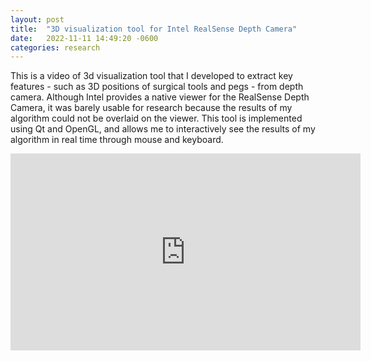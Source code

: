 ```yaml
---
layout: post
title:  "3D visualization tool for Intel RealSense Depth Camera"
date:   2022-11-11 14:49:20 -0600
categories: research
---
```


This is a video of 3d visualization tool that I developed to extract key features - such as 3D positions of surgical tools and pegs - from depth camera.
Although Intel provides a native viewer for the RealSense Depth Camera, it was barely usable for research because the results of my algorithm could not be overlaid on the viewer.
This tool is implemented using Qt and OpenGL, and allows me to interactively see the results of my algorithm in real time through mouse and keyboard.

<iframe width="560" height="315" src="https://www.youtube.com/embed/qYSltm59dsE" title="YouTube video player" frameborder="0" allow="accelerometer; autoplay; clipboard-write; encrypted-media; gyroscope; picture-in-picture" allowfullscreen></iframe>